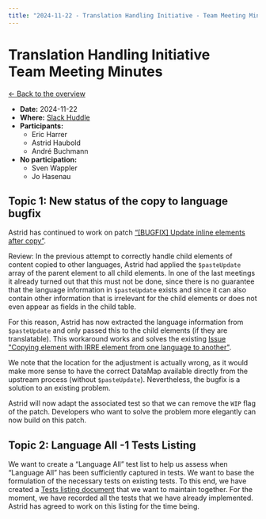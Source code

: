 ```yaml
---
title: "2024-11-22 - Translation Handling Initiative - Team Meeting Minutes"
---
```


# Translation Handling Initiative<br>Team Meeting Minutes

[← Back to the overview](https://notes.typo3.org/s/f3ae8fZSD)

- **Date:** 2024-11-22<br>
- **Where:** [Slack Huddle](https://app.slack.com/huddle/T024TUMLZ/C05D7UF1L8M)
- **Participants:**
    - Eric Harrer
    - Astrid Haubold
    - André Buchmann
- **No participation:**
    - Sven Wappler
    - Jo Hasenau

## Topic 1: New status of the copy to language bugfix

Astrid has continued to work on patch [“[BUGFIX] Update inline elements after copy”](https://review.typo3.org/c/Packages/TYPO3.CMS/+/86773).

Review: In the previous attempt to correctly handle child elements of content copied to other languages, Astrid had applied the `$pasteUpdate` array of the parent element to all child elements. In one of the last meetings it already turned out that this must not be done, since there is no guarantee that the language information in `$pasteUpdate` exists and since it can also contain other information that is irrelevant for the child elements or does not even appear as fields in the child table.

For this reason, Astrid has now extracted the language information from `$pasteUpdate` and only passed this to the child elements (if they are translatable). This workaround works and solves the existing [Issue "Copying element with IRRE element from one language to another"](https://forge.typo3.org/issues/89787).

We note that the location for the adjustment is actually wrong, as it would make more sense to have the correct DataMap available directly from the upstream process (without `$pasteUpdate`). Nevertheless, the bugfix is a solution to an existing problem.

Astrid will now adapt the associated test so that we can remove the `WIP` flag of the patch. Developers who want to solve the problem more elegantly can now build on this patch.

## Topic 2: Language All -1 Tests Listing

We want to create a “Language All” test list to help us assess when “Language All” has been sufficiently captured in tests. We want to base the formulation of the necessary tests on existing tests. To this end, we have created a [Tests listing document](https://notes.typo3.org/s/uY_kgJv4Q) that we want to maintain together. For the moment, we have recorded all the tests that we have already implemented. Astrid has agreed to work on this listing for the time being.
